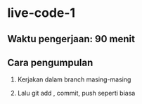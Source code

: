 # live-code-1

## Waktu pengerjaan: 90 menit

## Cara pengumpulan

1. Kerjakan dalam branch masing-masing

2. Lalu git add , commit, push seperti biasa
